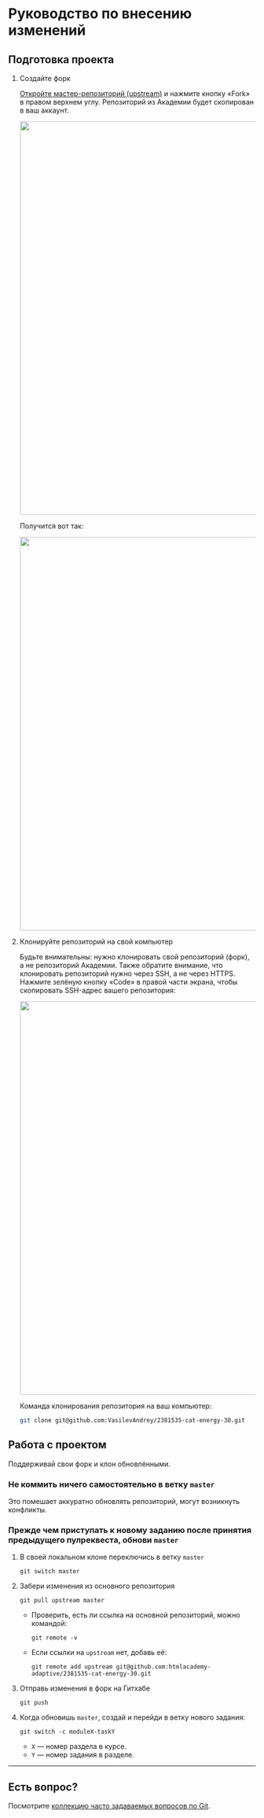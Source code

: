 # Руководство по внесению изменений

## Подготовка проекта

1. Создайте форк

    [Откройте мастер-репозиторий (upstream)](https://github.com/htmlacademy-adaptive/2381535-cat-energy-30) и нажмите кнопку «Fork» в правом верхнем углу. Репозиторий из Академии будет скопирован в ваш аккаунт.

    <img width="800" alt="" src="https://user-images.githubusercontent.com/10909/60808133-3a7ace00-a190-11e9-9d29-401b02036a9c.jpg">

    Получится вот так:

    <img width="800" alt="" src="https://user-images.githubusercontent.com/10909/60808135-3a7ace00-a190-11e9-9a8d-7390b3784c65.jpg">

2. Клонируйте репозиторий на свой компьютер

    Будьте внимательны: нужно клонировать свой репозиторий (форк), а не репозиторий Академии. Также обратите внимание, что клонировать репозиторий нужно через SSH, а не через HTTPS. Нажмите зелёную кнопку «Code» в правой части экрана, чтобы скопировать SSH-адрес вашего репозитория:

    <img width="800" alt="" src="https://user-images.githubusercontent.com/10909/60808136-3a7ace00-a190-11e9-884f-24621e62b29a.jpg">

    Команда клонирования репозитория на ваш компьютер:

    ```sh
    git clone git@github.com:VasilevAndrey/2381535-cat-energy-30.git
    ```

## Работа с проектом

Поддерживай свои форк и клон обновлёнными.

### Не коммить ничего самостоятельно в ветку `master`

Это помешает аккуратно обновлять репозиторий, могут возникнуть конфликты.

### Прежде чем приступать к новому заданию после принятия предыдущего пулреквеста, обнови `master`

1. В своей локальном клоне переключись в ветку `master`

    ```shell
    git switch master
    ```

2. Забери изменения из основного репозитория

    ```shell
    git pull upstream master
    ```

    - Проверить, есть ли ссылка на основной репозиторий, можно командой:

      ```shell
      git remote -v
      ```

    - Если ссылки на `upstream` нет, добавь её:

      ```shell
      git remote add upstream git@github.com:htmlacademy-adaptive/2381535-cat-energy-30.git
      ```

3. Отправь изменения в форк на Гитхабе

    ```shell
    git push
    ```

4. Когда обновишь `master`, создай и перейди в ветку нового задания:

    ```shell
    git switch -с moduleX-taskY
    ```

    - `X` — номер раздела в курсе.
    - `Y` — номер задания в разделе.

---

## Есть вопрос?

Посмотрите [коллекцию часто задаваемых вопросов по Git](http://firstaidgit.ru).
